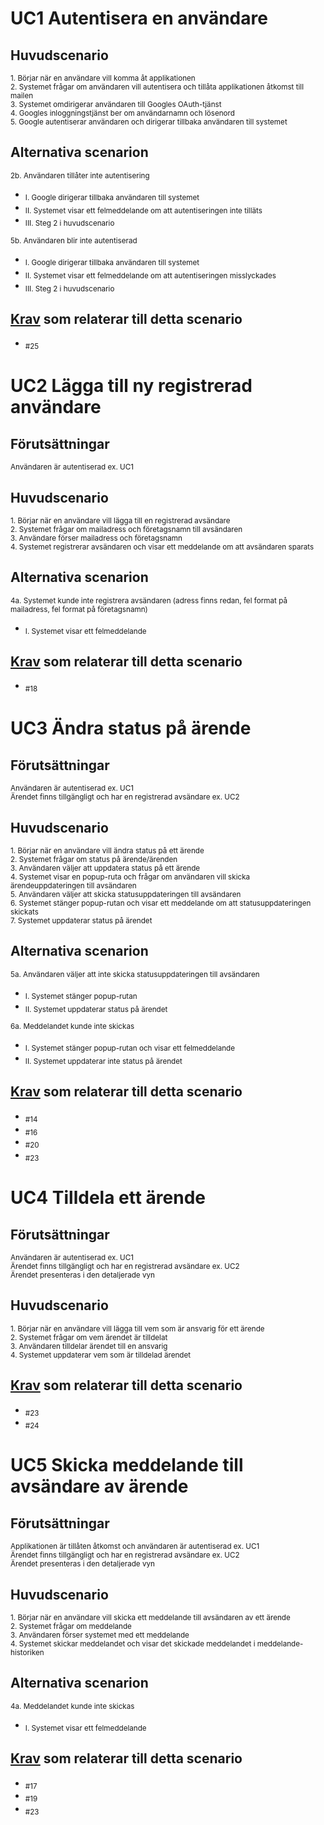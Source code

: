 # UC1 Autentisera en användare
## Huvudscenario
 <sub>1. Börjar när en användare vill komma åt applikationen</sub><br>
 <sub>2. Systemet frågar om användaren vill autentisera och tillåta applikationen åtkomst till mailen</sub><br>
 <sub>3. Systemet omdirigerar användaren till Googles OAuth-tjänst</sub><br>
 <sub>4. Googles inloggningstjänst ber om användarnamn och lösenord</sub><br>
 <sub>5. Google autentiserar användaren och dirigerar tillbaka användaren till systemet</sub>

## Alternativa scenarion
<sub>2b. Användaren tillåter inte autentisering</sub><br>
* <sub>I. Google dirigerar tillbaka användaren till systemet</sub><br>
* <sub>II. Systemet visar ett felmeddelande om att autentiseringen inte tilläts</sub><br>
* <sub>III. Steg 2 i huvudscenario</sub>

<sub>5b. Användaren blir inte autentiserad</sub><br>
* <sub>I. Google dirigerar tillbaka användaren till systemet</sub><br>
* <sub>II. Systemet visar ett felmeddelande om att autentiseringen misslyckades</sub><br>
* <sub>III. Steg 2 i huvudscenario</sub>

## [Krav](https://github.com/1dv611-futurum-project/dokumentation/blob/master/inlämningar/elaboration/Kravspecifikation.md) som relaterar till detta scenario
* <sub> #25</sub>

# UC2 Lägga till ny registrerad användare
## Förutsättningar
<sub>Användaren är autentiserad ex. UC1</sub>

## Huvudscenario
 <sub>1. Börjar när en användare vill lägga till en registrerad avsändare</sub><br>
 <sub>2. Systemet frågar om mailadress och företagsnamn till avsändaren</sub><br>
 <sub>3. Användare förser mailadress och företagsnamn</sub><br>
 <sub>4. Systemet registrerar avsändaren och visar ett meddelande om att avsändaren sparats</sub>

## Alternativa scenarion
<sub>4a. Systemet kunde inte registrera avsändaren (adress finns redan, fel format på mailadress, fel format på företagsnamn)</sub><br>
* <sub>I. Systemet visar ett felmeddelande</sub><br>

## [Krav](https://github.com/1dv611-futurum-project/dokumentation/blob/master/inlämningar/elaboration/Kravspecifikation.md) som relaterar till detta scenario
* <sub> #18</sub>

# UC3 Ändra status på ärende
## Förutsättningar
<sub>Användaren är autentiserad ex. UC1</sub><br>
<sub>Ärendet finns tillgängligt och har en registrerad avsändare ex. UC2</sub>

## Huvudscenario
 <sub>1. Börjar när en användare vill ändra status på ett ärende</sub><br>
 <sub>2. Systemet frågar om status på ärende/ärenden</sub><br>
 <sub>3. Användaren väljer att uppdatera status på ett ärende</sub><br>
 <sub>4. Systemet visar en popup-ruta och frågar om användaren vill skicka ärendeuppdateringen till avsändaren</sub><br>
 <sub>5. Användaren väljer att skicka statusuppdateringen till avsändaren</sub><br>
 <sub>6. Systemet stänger popup-rutan och visar ett meddelande om att statusuppdateringen skickats</sub><br>
 <sub>7. Systemet uppdaterar status på ärendet</sub>

## Alternativa scenarion
<sub>5a. Användaren väljer att inte skicka statusuppdateringen till avsändaren</sub><br>
* <sub>I. Systemet stänger popup-rutan</sub><br>
* <sub>II. Systemet uppdaterar status på ärendet</sub>

<sub>6a. Meddelandet kunde inte skickas</sub><br>
* <sub>I. Systemet stänger popup-rutan och visar ett felmeddelande</sub><br>
* <sub>II. Systemet uppdaterar inte status på ärendet</sub>

## [Krav](https://github.com/1dv611-futurum-project/dokumentation/blob/master/inlämningar/elaboration/Kravspecifikation.md) som relaterar till detta scenario
* <sub> #14</sub>
* <sub> #16</sub>
* <sub> #20</sub>
* <sub> #23</sub>

# UC4 Tilldela ett ärende
## Förutsättningar
<sub>Användaren är autentiserad ex. UC1</sub><br>
<sub>Ärendet finns tillgängligt och har en registrerad avsändare ex. UC2</sub><br>
<sub>Ärendet presenteras i den detaljerade vyn</sub>

## Huvudscenario
 <sub>1. Börjar när en användare vill lägga till vem som är ansvarig för ett ärende</sub><br>
 <sub>2. Systemet frågar om vem ärendet är tilldelat</sub><br>
 <sub>3. Användaren tilldelar ärendet till en ansvarig</sub><br>
 <sub>4. Systemet uppdaterar vem som är tilldelad ärendet</sub>

## [Krav](https://github.com/1dv611-futurum-project/dokumentation/blob/master/inlämningar/elaboration/Kravspecifikation.md) som relaterar till detta scenario
* <sub> #23</sub>
* <sub> #24</sub>

# UC5 Skicka meddelande till avsändare av ärende
## Förutsättningar
<sub>Applikationen är tillåten åtkomst och användaren är autentiserad ex. UC1</sub><br>
<sub>Ärendet finns tillgängligt och har en registrerad avsändare ex. UC2</sub><br>
<sub>Ärendet presenteras i den detaljerade vyn</sub>

## Huvudscenario
 <sub>1. Börjar när en användare vill skicka ett meddelande till avsändaren av ett ärende</sub><br>
 <sub>2. Systemet frågar om meddelande</sub><br>
 <sub>3. Användaren förser systemet med ett meddelande</sub><br>
 <sub>4. Systemet skickar meddelandet och visar det skickade meddelandet i meddelande-historiken</sub>

## Alternativa scenarion
<sub>4a. Meddelandet kunde inte skickas</sub><br>
* <sub>I. Systemet visar ett felmeddelande</sub>

## [Krav](https://github.com/1dv611-futurum-project/dokumentation/blob/master/inlämningar/elaboration/Kravspecifikation.md) som relaterar till detta scenario
* <sub> #17</sub>
* <sub> #19</sub>
* <sub> #23</sub>
